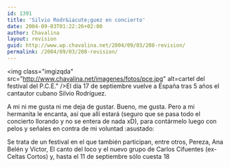```yaml
---
id: 1391
title: 'Silvio Rodr&iacute;guez en concierto'
date: 2004-09-03T01:22:26+02:00
author: Chavalina
layout: revision
guid: http://www.wp.chavalina.net/2004/09/03/208-revision/
permalink: /2004/09/03/208-revision/
---
```

<img class="imgizqda" src="http://www.chavalina.net/imagenes/fotos/pce.jpg" alt=cartel del festival del P.C.E." />El d&iacute;a 17 de septiembre vuelve a Espa&ntilde;a tras 5 a&ntilde;os el cantautor cubano Silvio Rodr&iacute;guez.

A mi ni me gusta ni me deja de gustar. Bueno, me gusta. Pero a mi hermanita le encanta, as&iacute; que all&iacute; estará (seguro que se pasa todo el concierto llorando y no se entera de nada xD), para contármelo luego con pelos y se&ntilde;ales en contra de mi voluntad :asustado: 

Se trata de un festival en el que también participan, entre otros, Pereza, Ana Belén y V&iacute;ctor, El canto del loco y el nuevo grupo de Carlos Cifuentes (ex-Celtas Cortos) y, hasta el 11 de septiembre s&oacute;lo cuesta 18
